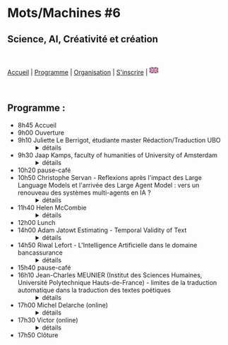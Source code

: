 # Mots/Machines #6 
## Science, AI, Créativité et création

<br>

[Accueil](https://motsmachines.github.io/2024/fr) | [Programme](https://motsmachines.github.io/2024/fr/program) | [Organisation](https://motsmachines.github.io/2024/fr/orga) | [S'inscrire](https://motsmachines.github.io/2024/fr/registration) | [<img src="EN.png" width="20">](https://motsmachines.github.io/2024/en/program)

<br>

## Programme :

- 8h45 Accueil
- 9h00 Ouverture
- 9h10 Juliette Le Berrigot, étudiante master Rédaction/Traduction UBO
          <br><dd><details><summary> détails </summary>aaaaaa</details>
- 9h30 Jaap Kamps, faculty of humanities of University of Amsterdam
          <br><dd><details><summary> détails </summary>aaaaaa</details>
- 10h20 pause-café
- 10h50 Christophe Servan - Reflexions après l'impact des Large Language Models et l'arrivée des Large Agent Model : vers un renouveau des systèmes multi-agents en IA ?
          <br><dd><details><summary> détails </summary>aaaaaa</details>
- 11h40 Helen McCombie
          <br><dd><details><summary> détails </summary>aaaaaa</details>
- 12h00 Lunch
- 14h00 Adam Jatowt Estimating - Temporal Validity of Text
          <br><dd><details><summary> détails </summary>aaaaaa</details>
- 14h50 Riwal Lefort - L'Intelligence Artificielle dans le domaine bancassurance
          <br><dd><details><summary> détails </summary>aaaaaa</details>
- 15h40 pause-café
- 16h10 Jean-Charles MEUNIER (Institut des Sciences Humaines, Université Polytechnique Hauts-de-France) - limites de la traduction automatique dans la traduction des textes poétiques
          <br><dd><details><summary> détails </summary>aaaaaa</details>
- 17h00 Michel Delarche (online)
          <br><dd><details><summary> détails </summary>aaaaaa</details>
- 17h30 Victor (online)
          <br><dd><details><summary> détails </summary>aaaaaa</details>
- 17h50 Clôture

